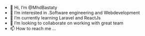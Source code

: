 - 👋 Hi, I’m @MhdBastaty
- 👀 I’m interested in .Software engineering and Webdevelopment 
- 🌱 I’m currently learning Laravel and ReactJs
- 💞️ I’m looking to collaborate on working with great team 
- 📫 How to reach me ...

<!---
MhdBastaty/MhdBastaty is a ✨ special ✨ repository because its `README.md` (this file) appears on your GitHub profile.
You can click the Preview link to take a look at your changes.
--->
